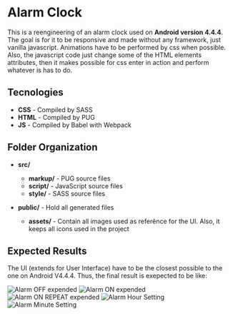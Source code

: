 # Alarm Clock
This is a reengineering of an alarm clock used on **Android version 4.4.4**.
The goal is for it to be responsive and made without any framework, just vanilla javascript.
Animations have to be performed by css when possible. Also, the javascript code just change some of the HTML elements attributes, then it makes possible for css enter in action and perform whatever is has to do.

## Tecnologies
* **CSS** - Compiled by SASS
* **HTML** - Compiled by PUG
* **JS** - Compiled by Babel with Webpack

## Folder Organization
* **src/**
    * **markup/** - PUG source files
    * **script/** - JavaScript source files
    * **style/** - SASS source files

* **public/** - Hold all generated files
    * **assets/** - Contain all images used as referênce for the UI. Also, it keeps all icons used in the project

## Expected Results
The UI (extends for User Interface) have to be the closest possible to the one on Android V4.4.4.
Thus, the final result is exepected to be like:

![Alarm OFF expended](/public/assets/Clock-reference.png)
![Alarm ON expended](/public/assets/Clock-reference-2.png)
![Alarm ON REPEAT expended](/public/assets/Clock-reference-3.png)
![Alarm Hour Setting](/public/assets/clock-settings-hour.png)
![Alarm Minute Setting](/public/assets/clock-settings-minute.png)